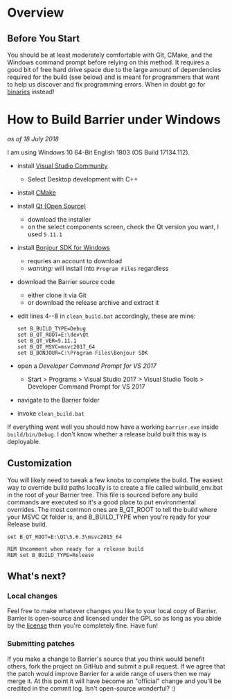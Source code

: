 # Overview

## Before You Start

You should be at least moderately comfortable with Git, CMake, and the Windows command prompt before relying on this method. It requires a good bit of free hard drive space due to the large amount of dependencies required for the build (see below) and is meant for programmers that want to help us discover and fix programming errors.  When in doubt go for [binaries](Home) instead!

# How to Build Barrier under Windows

*as of 18 July 2018*

I am using Windows 10 64-Bit English 1803 (OS Build 17134.112).

- install [Visual Studio Community](https://visualstudio.microsoft.com/vs/community/)
  - Select Desktop development with C++
- install [CMake](https://cmake.org/download/)
- install [Qt (Open Source)](https://www.qt.io/download)
    - download the installer
    - on the select components screen, check the Qt version you want, I used `5.11.1`
- install [Bonjour SDK for Windows](https://developer.apple.com/bonjour/)
    - requries an account to download
    - *warning:* will install into `Program Files` regardless
- download the Barrier source code
    - either clone it via Git
    - or download the release archive and extract it
- edit lines 4--8 in `clean_build.bat` accordingly, these are mine:

      set B_BUILD_TYPE=Debug
      set B_QT_ROOT=E:\dev\Qt
      set B_QT_VER=5.11.1
      set B_QT_MSVC=msvc2017_64
      set B_BONJOUR=C:\Program Files\Bonjour SDK

- open a *Developer Command Prompt for VS 2017*
    - Start > Programs > Visual Studio 2017 > Visual Studio Tools > Developer Command Prompt for VS 2017
- navigate to the Barrier folder
- invoke `clean_build.bat`

If everything went well you should now have a working `barrier.exe` inside `build/bin/Debug`.
I don't know whether a release build built this way is deployable.

## Customization

You will likely need to tweak a few knobs to complete the build. The easiest way to override build paths locally is to create a file called winbuild_env.bat in the root of your Barrier tree. This file is sourced before any build commands are executed so it's a good place to put environmental overrides. The most common ones are B_QT_ROOT to tell the build where your MSVC Qt folder is, and B_BUILD_TYPE when you're ready for your Release build.

    set B_QT_ROOT=E:\Qt\5.6.3\msvc2015_64

    REM Uncomment when ready for a release build
    REM set B_BUILD_TYPE=Release

## What's next?

### Local changes

Feel free to make whatever changes you like to your local copy of Barrier. Barrier is open-source and licensed under the GPL so as long as you abide by the [license](https://raw.githubusercontent.com/debauchee/barrier/master/LICENSE) then you're completely fine. Have fun!

### Submitting patches

If you make a change to Barrier's source that you think would benefit others, fork the project on GitHub and submit a pull request. If we agree that the patch would improve Barrier for a wide range of users then we may merge it. At this point it will have become an "official" change and you'll be credited in the commit log. Isn't open-source wonderful? :)